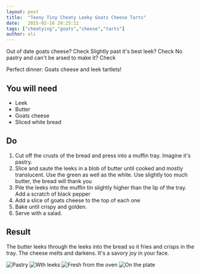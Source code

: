 ```yaml
---
layout: post
title:  "Teeny Tiny Cheaty Leeky Goats Cheese Tarts"
date:   2015-02-16 20:25:11
tags: ["cheatying","goats","cheese","tarts"]
author: oli
---
```


Out of date goats cheese? Check
Slightly past it's best leek? Check
No pastry and can't be arsed to make it?  Check

Perfect dinner: Goats cheese and leek tartlets!



## You will need

* Leek
* Butter
* Goats cheese
* Sliced white bread

## Do

1. Cut off the crusts of the bread and press into a muffin tray.  Imagine it's pastry.
2. Slice and saute the leeks in a blob of butter until cooked and mostly translucent.  Use the green as well as the white.  Use slightly too much butter, the bread will thank you
3. Pile the leeks into the muffin tin slightly higher than the lip of the tray.  Add a scratch of black pepper
4. Add a slice of goats cheese to the top of each one
5. Bake until crispy and golden.
6. Serve with a salad.

## Result

The butter leeks through the leeks into the bread so it fries and crisps in the tray.  The cheese melts and darkens.  It's a savory joy in your face.

![Pastry](/images/blog/leekytarts/tiny-cheaty-leek-tarts-pasty.jpg "Pastry")
![Wth leeks](/images/blog/leekytarts/tiny-cheaty-leek-tarts-leek.jpg "With leeks")
![Fresh from the oven](/images/blog/leekytarts/tiny-cheaty-leek-tarts-outofoven.jpg "Fresh from the oven")
![On the plate](/images/blog/leekytarts/tiny-cheaty-leek-tarts-served.jpg "On the plate")


